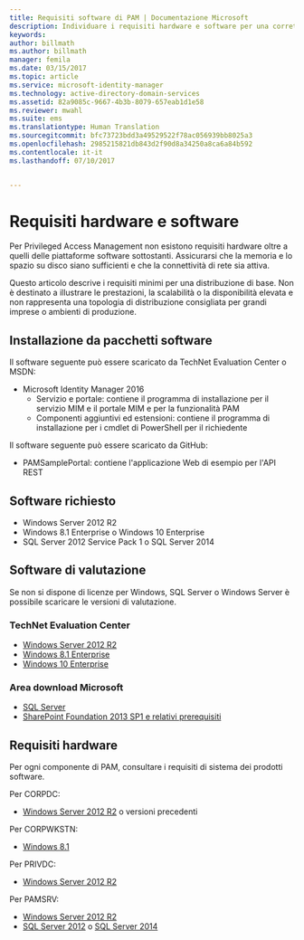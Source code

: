 ```yaml
---
title: Requisiti software di PAM | Documentazione Microsoft
description: Individuare i requisiti hardware e software per una corretta distribuzione di Privileged Access Management
keywords: 
author: billmath
ms.author: billmath
manager: femila
ms.date: 03/15/2017
ms.topic: article
ms.service: microsoft-identity-manager
ms.technology: active-directory-domain-services
ms.assetid: 82a9085c-9667-4b3b-8079-657eab1d1e58
ms.reviewer: mwahl
ms.suite: ems
ms.translationtype: Human Translation
ms.sourcegitcommit: bfc73723bdd3a49529522f78ac056939bb8025a3
ms.openlocfilehash: 2985215821db843d2f90d8a34250a8ca6a84b592
ms.contentlocale: it-it
ms.lasthandoff: 07/10/2017


---
```


<a id="hardware-and-software-requirements" class="xliff"></a>
# Requisiti hardware e software

Per Privileged Access Management non esistono requisiti hardware oltre a quelli delle piattaforme software sottostanti. Assicurarsi che la memoria e lo spazio su disco siano sufficienti e che la connettività di rete sia attiva.

Questo articolo descrive i requisiti minimi per una distribuzione di base. Non è destinato a illustrare le prestazioni, la scalabilità o la disponibilità elevata e non rappresenta una topologia di distribuzione consigliata per grandi imprese o ambienti di produzione.

<a id="installing-from-software-packages" class="xliff"></a>
## Installazione da pacchetti software

Il software seguente può essere scaricato da TechNet Evaluation Center o MSDN:  
- Microsoft Identity Manager 2016
  - Servizio e portale: contiene il programma di installazione per il servizio MIM e il portale MIM e per la funzionalità PAM
  - Componenti aggiuntivi ed estensioni: contiene il programma di installazione per i cmdlet di PowerShell per il richiedente

Il software seguente può essere scaricato da GitHub:  
- PAMSamplePortal: contiene l'applicazione Web di esempio per l'API REST

<a id="required-software" class="xliff"></a>
## Software richiesto

- Windows Server 2012 R2  
- Windows 8.1 Enterprise o Windows 10 Enterprise  
- SQL Server 2012 Service Pack 1 o SQL Server 2014  

<a id="evaluation-software" class="xliff"></a>
## Software di valutazione

Se non si dispone di licenze per Windows, SQL Server o Windows Server è possibile scaricare le versioni di valutazione.

<a id="technet-evaluation-center" class="xliff"></a>
### TechNet Evaluation Center

- [Windows Server 2012 R2](https://www.microsoft.com/evalcenter/evaluate-windows-server-2012-r2)  
- [Windows 8.1 Enterprise](https://www.microsoft.com/evalcenter/evaluate-windows-8-1-enterprise)  
- [Windows 10 Enterprise](https://www.microsoft.com/evalcenter/evaluate-windows-10-enterprise)  

<a id="microsoft-download-center" class="xliff"></a>
### Area download Microsoft

- [SQL Server](https://www.microsoft.com/download/details.aspx?id=29066)  
- [SharePoint Foundation 2013 SP1 e relativi prerequisiti](https://www.microsoft.com/download/details.aspx?id=42039)

<a id="hardware-requirements" class="xliff"></a>
## Requisiti hardware

Per ogni componente di PAM, consultare i requisiti di sistema dei prodotti software.

Per CORPDC:  
- [Windows Server 2012 R2](https://technet.microsoft.com/library/dn303418.aspx) o versioni precedenti

Per CORPWKSTN:  
- [Windows 8.1](http://windows.microsoft.com/windows-8/system-requirements)

Per PRIVDC:  
- [Windows Server 2012 R2](https://technet.microsoft.com/library/dn303418.aspx)

Per PAMSRV:
- [Windows Server 2012 R2](https://technet.microsoft.com/library/dn303418.aspx)  
- [SQL Server 2012](https://msdn.microsoft.com/library/ms143506(sql.110).aspx) o [SQL Server 2014](https://msdn.microsoft.com/en-us/library/ms143506(v=sql.120).aspx)

